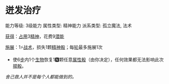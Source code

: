 # 迸发治疗

能力等级: 3级能力
属性类型: 精神能力
派系类型: 孤立魔法, 法术

<aside>

[获得](https://www.notion.so/1b3d619a067b8027ba38e2c1caf9d84b?pvs=21)：[占用](https://www.notion.so/1b3d619a067b8028a794de6ceed96ec0?pvs=21)3[精神](https://www.notion.so/1b3d619a067b800a8da5d96dd60be2b1?pvs=21)，花费9[潜能](https://www.notion.so/1b3d619a067b80c2bdb4c721adc30021?pvs=21)

</aside>

<aside>

[施展](https://www.notion.so/1b3d619a067b80f38dccf027f026b32f?pvs=21)：1⚡️[战术](https://www.notion.so/1b3d619a067b8051b6eaffd160aee01c?pvs=21)，损失1颗[精神骰](https://www.notion.so/1b3d619a067b80a8a9ffef3e0057db9d?pvs=21)；每[轮](https://www.notion.so/1b3d619a067b80aeb62df5a99bfb8a82?pvs=21)最多施展1次

- 使6[步](https://www.notion.so/1b3d619a067b800fb1cfe9f0ef45b9ef?pvs=21)内1个[生物](https://www.notion.so/1b3d619a067b80d0bbe1d113bf20ff1f?pvs=21)恢复1🅽颗任意[属性骰](https://www.notion.so/1b3d619a067b80d2a1ebea63149d92fb?pvs=21)（由你决定），任何效果都无法影响此次[掷骰](https://www.notion.so/1b3d619a067b80f89c53e38483e535c4?pvs=21)。
</aside>

*舍己救人并不是每个人都能做到的。*